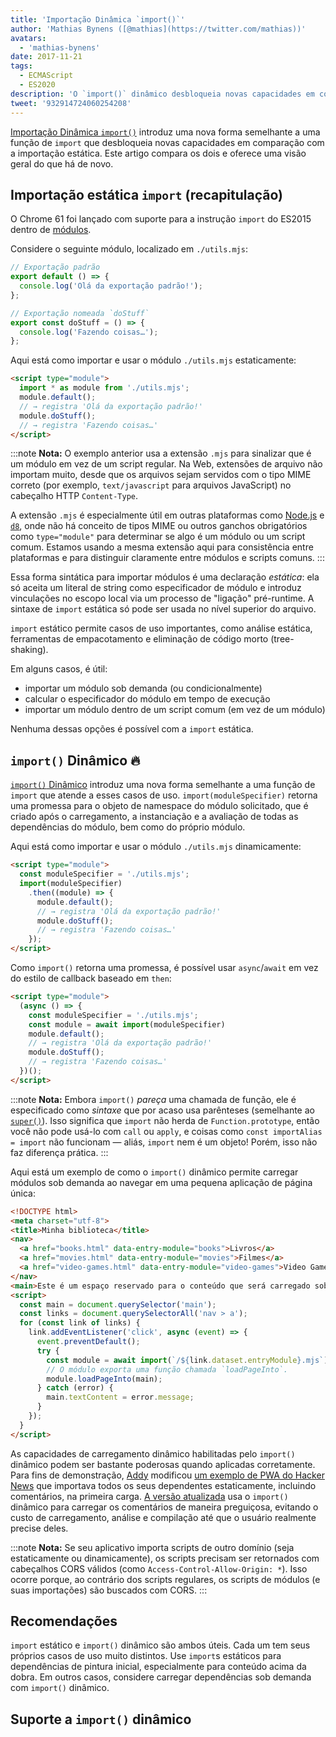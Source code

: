 ```yaml
---
title: 'Importação Dinâmica `import()`'
author: 'Mathias Bynens ([@mathias](https://twitter.com/mathias))'
avatars:
  - 'mathias-bynens'
date: 2017-11-21
tags:
  - ECMAScript
  - ES2020
description: 'O `import()` dinâmico desbloqueia novas capacidades em comparação com a importação estática. Este artigo compara os dois e oferece uma visão geral do que há de novo.'
tweet: '932914724060254208'
---
```

[Importação Dinâmica `import()`](https://github.com/tc39/proposal-dynamic-import) introduz uma nova forma semelhante a uma função de `import` que desbloqueia novas capacidades em comparação com a importação estática. Este artigo compara os dois e oferece uma visão geral do que há de novo.

<!--truncate-->
## Importação estática `import` (recapitulação)

O Chrome 61 foi lançado com suporte para a instrução `import` do ES2015 dentro de [módulos](/features/modules).

Considere o seguinte módulo, localizado em `./utils.mjs`:

```js
// Exportação padrão
export default () => {
  console.log('Olá da exportação padrão!');
};

// Exportação nomeada `doStuff`
export const doStuff = () => {
  console.log('Fazendo coisas…');
};
```

Aqui está como importar e usar o módulo `./utils.mjs` estaticamente:

```html
<script type="module">
  import * as module from './utils.mjs';
  module.default();
  // → registra 'Olá da exportação padrão!'
  module.doStuff();
  // → registra 'Fazendo coisas…'
</script>
```

:::note
**Nota:** O exemplo anterior usa a extensão `.mjs` para sinalizar que é um módulo em vez de um script regular. Na Web, extensões de arquivo não importam muito, desde que os arquivos sejam servidos com o tipo MIME correto (por exemplo, `text/javascript` para arquivos JavaScript) no cabeçalho HTTP `Content-Type`.

A extensão `.mjs` é especialmente útil em outras plataformas como [Node.js](https://nodejs.org/api/esm.html#esm_enabling) e [`d8`](/docs/d8), onde não há conceito de tipos MIME ou outros ganchos obrigatórios como `type="module"` para determinar se algo é um módulo ou um script comum. Estamos usando a mesma extensão aqui para consistência entre plataformas e para distinguir claramente entre módulos e scripts comuns.
:::

Essa forma sintática para importar módulos é uma declaração *estática*: ela só aceita um literal de string como especificador de módulo e introduz vinculações no escopo local via um processo de "ligação" pré-runtime. A sintaxe de `import` estática só pode ser usada no nível superior do arquivo.

`import` estático permite casos de uso importantes, como análise estática, ferramentas de empacotamento e eliminação de código morto (tree-shaking).

Em alguns casos, é útil:

- importar um módulo sob demanda (ou condicionalmente)
- calcular o especificador do módulo em tempo de execução
- importar um módulo dentro de um script comum (em vez de um módulo)

Nenhuma dessas opções é possível com a `import` estática.

## `import()` Dinâmico 🔥

[`import()` Dinâmico](https://github.com/tc39/proposal-dynamic-import) introduz uma nova forma semelhante a uma função de `import` que atende a esses casos de uso. `import(moduleSpecifier)` retorna uma promessa para o objeto de namespace do módulo solicitado, que é criado após o carregamento, a instanciação e a avaliação de todas as dependências do módulo, bem como do próprio módulo.

Aqui está como importar e usar o módulo `./utils.mjs` dinamicamente:

```html
<script type="module">
  const moduleSpecifier = './utils.mjs';
  import(moduleSpecifier)
    .then((module) => {
      module.default();
      // → registra 'Olá da exportação padrão!'
      module.doStuff();
      // → registra 'Fazendo coisas…'
    });
</script>
```

Como `import()` retorna uma promessa, é possível usar `async`/`await` em vez do estilo de callback baseado em `then`:

```html
<script type="module">
  (async () => {
    const moduleSpecifier = './utils.mjs';
    const module = await import(moduleSpecifier)
    module.default();
    // → registra 'Olá da exportação padrão!'
    module.doStuff();
    // → registra 'Fazendo coisas…'
  })();
</script>
```

:::note
**Nota:** Embora `import()` _pareça_ uma chamada de função, ele é especificado como *sintaxe* que por acaso usa parênteses (semelhante ao [`super()`](https://developer.mozilla.org/en-US/docs/Web/JavaScript/Reference/Operators/super)). Isso significa que `import` não herda de `Function.prototype`, então você não pode usá-lo com `call` ou `apply`, e coisas como `const importAlias = import` não funcionam — aliás, `import` nem é um objeto! Porém, isso não faz diferença prática.
:::

Aqui está um exemplo de como o `import()` dinâmico permite carregar módulos sob demanda ao navegar em uma pequena aplicação de página única:

```html
<!DOCTYPE html>
<meta charset="utf-8">
<title>Minha biblioteca</title>
<nav>
  <a href="books.html" data-entry-module="books">Livros</a>
  <a href="movies.html" data-entry-module="movies">Filmes</a>
  <a href="video-games.html" data-entry-module="video-games">Video Games</a>
</nav>
<main>Este é um espaço reservado para o conteúdo que será carregado sob demanda.</main>
<script>
  const main = document.querySelector('main');
  const links = document.querySelectorAll('nav > a');
  for (const link of links) {
    link.addEventListener('click', async (event) => {
      event.preventDefault();
      try {
        const module = await import(`/${link.dataset.entryModule}.mjs`);
        // O módulo exporta uma função chamada `loadPageInto`.
        module.loadPageInto(main);
      } catch (error) {
        main.textContent = error.message;
      }
    });
  }
</script>
```

As capacidades de carregamento dinâmico habilitadas pelo `import()` dinâmico podem ser bastante poderosas quando aplicadas corretamente. Para fins de demonstração, [Addy](https://twitter.com/addyosmani) modificou [um exemplo de PWA do Hacker News](https://hnpwa-vanilla.firebaseapp.com/) que importava todos os seus dependentes estaticamente, incluindo comentários, na primeira carga. [A versão atualizada](https://dynamic-import.firebaseapp.com/) usa o `import()` dinâmico para carregar os comentários de maneira preguiçosa, evitando o custo de carregamento, análise e compilação até que o usuário realmente precise deles.

:::note
**Nota:** Se seu aplicativo importa scripts de outro domínio (seja estaticamente ou dinamicamente), os scripts precisam ser retornados com cabeçalhos CORS válidos (como `Access-Control-Allow-Origin: *`). Isso ocorre porque, ao contrário dos scripts regulares, os scripts de módulos (e suas importações) são buscados com CORS.
:::

## Recomendações

`import` estático e `import()` dinâmico são ambos úteis. Cada um tem seus próprios casos de uso muito distintos. Use `import`s estáticos para dependências de pintura inicial, especialmente para conteúdo acima da dobra. Em outros casos, considere carregar dependências sob demanda com `import()` dinâmico.

## Suporte a `import()` dinâmico

<feature-support chrome="63"
                 firefox="67"
                 safari="11.1"
                 nodejs="13.2 https://nodejs.medium.com/announcing-core-node-js-support-for-ecmascript-modules-c5d6dc29b663"
                 babel="yes https://babeljs.io/docs/en/babel-plugin-syntax-dynamic-import"></feature-support>
